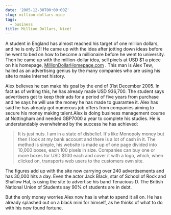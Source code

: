 ```yaml
---
date: '2005-12-30T00:00:00Z'
slug: million-dollars-nice
tags:
  - business
title: Million Dollars, Nice!
---
```


A student in England has almost reached his target of one million dollars, and
he is only 21! He came up with the idea after jotting down ideas before he went
to bed on how to become a millionaire before he went to university. Then he came
up with the million-dollar idea, sell pixels at USD $1 a piece on his homepage,
[MillionDollarHomepage.com][MDH] . This man is Alex Tew, hailed as an
advertising genius by the many companies who are using his site to make Internet
history.

Alex believes he can make his goal by the end of 31st December 2005. In fact as
of writing this, he has already made USD 936,700. The student says advertisers
get to keep their ads for a period of five years from purchase and he says he
will use the money he has made to guarantee it. Alex has said he has already got
numerous job offers from companies aiming to secure his money making talent.Alex
is doing business management course at Nottingham and needed GBP7000 a year to
complete his studies. He is understandably overwhelmed by the success he has
achieved:

> It is just nuts. I am in a state of disbelief. It's like Monopoly money but
> then I look at my bank account and there is a lot of cash in it. The method is
> simple, his website is made up of one page divided into 10,000 boxes, each 100
> pixels in size. Companies can buy one or more boxes for USD $100 each and
> cover it with a logo, which, when clicked on, transports web users to the
> customers own site.

The figures add up with the site now carrying over 240 advertisements and has
30,000 hits a day. Even the actor Jack Black, star of School of Rock and Shallow
Hal, is using the site to advertise his band Tenacious D. The British National
Union of Students say 90% of students are in debt.

But the only money worries Alex now has is what to spend it all on. He has
already splashed out on a black mini for himself, as he thinks of what to do
with his new found fortune.

[MDH]: http://www.milliondollarhomepage.com

